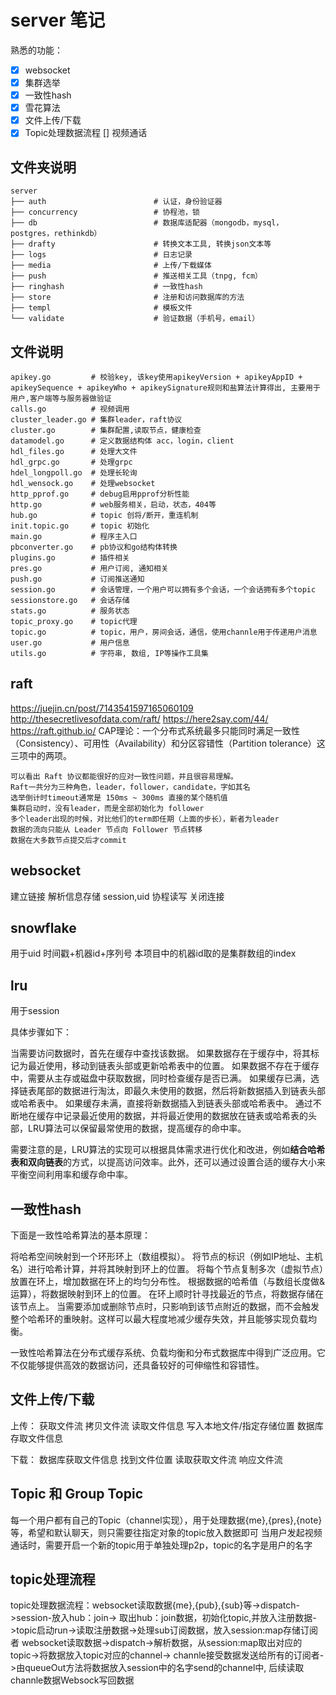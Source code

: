 # server 笔记
熟悉的功能：
- [x] websocket
- [x] 集群选举
- [x] 一致性hash
- [x] 雪花算法
- [x] 文件上传/下载
- [x] Topic处理数据流程
[] 视频通话
## 文件夹说明
```
server
├── auth                        # 认证，身份验证器
├── concurrency                 # 协程池，锁
├── db                          # 数据库适配器（mongodb，mysql，postgres，rethinkdb）
├── drafty                      # 转换文本工具, 转换json文本等
├── logs                        # 日志记录
├── media                       # 上传/下载媒体
├── push                        # 推送相关工具（tnpg, fcm）
├── ringhash                    # 一致性hash
├── store                       # 注册和访问数据库的方法
├── templ                       # 模板文件
└── validate                    # 验证数据（手机号，email）
```
## 文件说明
```
apikey.go         # 校验key, 该key使用apikeyVersion + apikeyAppID + apikeySequence + apikeyWho + apikeySignature规则和盐算法计算得出, 主要用于用户,客户端等与服务器做验证
calls.go          # 视频调用
cluster_leader.go # 集群leader，raft协议
cluster.go        # 集群配置,读取节点，健康检查
datamodel.go      # 定义数据结构体 acc，login，client
hdl_files.go      # 处理大文件
hdl_grpc.go       # 处理grpc
hdel_longpoll.go  # 处理长轮询
hdl_wensock.go    # 处理websocket
http_pprof.go     # debug启用pprof分析性能
http.go           # web服务相关，启动，状态，404等
hub.go            # topic 创将/断开，重连机制
init.topic.go     # topic 初始化
main.go           # 程序主入口
pbconverter.go    # pb协议和go结构体转换
plugins.go        # 插件相关
pres.go           # 用户订阅, 通知相关
push.go           # 订阅推送通知
session.go        # 会话管理，一个用户可以拥有多个会话，一个会话拥有多个topic
sessionstore.go   # 会话存储
stats.go          # 服务状态
topic_proxy.go    # topic代理
topic.go          # topic，用户，房间会话，通信，使用channle用于传递用户消息
user.go           # 用户信息
utils.go          # 字符串, 数组, IP等操作工具集
```


## raft
https://juejin.cn/post/7143541597165060109
http://thesecretlivesofdata.com/raft/
https://here2say.com/44/
https://raft.github.io/
CAP理论：一个分布式系统最多只能同时满足一致性（Consistency）、可用性（Availability）和分区容错性（Partition tolerance）这三项中的两项。
```
可以看出 Raft 协议都能很好的应对一致性问题，并且很容易理解。
Raft一共分为三种角色，leader，follower，candidate，字如其名
选举倒计时timeout通常是 150ms ~ 300ms 直接的某个随机值
集群启动时，没有leader，而是全部初始化为 follower
多个leader出现的时候，对比他们的term即任期（上面的步长），新者为leader
数据的流向只能从 Leader 节点向 Follower 节点转移
数据在大多数节点提交后才commit
```
## websocket
建立链接
解析信息存储 session,uid
协程读写
关闭连接

## snowflake 
用于uid
时间戳+机器id+序列号
本项目中的机器id取的是集群数组的index
## lru
用于session

具体步骤如下：

当需要访问数据时，首先在缓存中查找该数据。
如果数据存在于缓存中，将其标记为最近使用，移动到链表头部或更新哈希表中的位置。
如果数据不存在于缓存中，需要从主存或磁盘中获取数据，同时检查缓存是否已满。
如果缓存已满，选择链表尾部的数据进行淘汰，即最久未使用的数据，然后将新数据插入到链表头部或哈希表中。
如果缓存未满，直接将新数据插入到链表头部或哈希表中。
通过不断地在缓存中记录最近使用的数据，并将最近使用的数据放在链表或哈希表的头部，LRU算法可以保留最常使用的数据，提高缓存的命中率。

需要注意的是，LRU算法的实现可以根据具体需求进行优化和改进，例如**结合哈希表和双向链表**的方式，以提高访问效率。此外，还可以通过设置合适的缓存大小来平衡空间利用率和缓存命中率。

## 一致性hash
下面是一致性哈希算法的基本原理：

将哈希空间映射到一个环形环上（数组模拟）。
将节点的标识（例如IP地址、主机名）进行哈希计算，并将其映射到环上的位置。
将每个节点复制多次（虚拟节点）放置在环上，增加数据在环上的均匀分布性。
根据数据的哈希值（与数组长度做&运算），将数据映射到环上的位置。
在环上顺时针寻找最近的节点，将数据存储在该节点上。
当需要添加或删除节点时，只影响到该节点附近的数据，而不会触发整个哈希环的重映射。这样可以最大程度地减少缓存失效，并且能够实现负载均衡。

一致性哈希算法在分布式缓存系统、负载均衡和分布式数据库中得到广泛应用。它不仅能够提供高效的数据访问，还具备较好的可伸缩性和容错性。

## 文件上传/下载
上传：
获取文件流
拷贝文件流
读取文件信息
写入本地文件/指定存储位置
数据库存取文件信息

下载：
数据库获取文件信息
找到文件位置
读取获取文件流
响应文件流

## Topic 和 Group Topic
每一个用户都有自己的Topic（channel实现），用于处理数据{me},{pres},{note}等，希望和默认聊天，则只需要往指定对象的topic放入数据即可
当用户发起视频通话时，需要开启一个新的topic用于单独处理p2p，topic的名字是用户的名字


## topic处理流程
topic处理数据流程：websocket读取数据{me},{pub},{sub}等->dispatch->session-放入hub：join-> 取出hub：join数据，初始化topic,并放入注册数据->topic启动run->读取注册数据->处理sub订阅数据，放入session:map存储订阅者
websocket读取数据->dispatch->解析数据，从session:map取出对应的topic->将数据放入topic对应的channel-> channle接受数据发送给所有的订阅者->由queueOut方法将数据放入session中的名字send的channel中, 后续读取channle数据Websock写回数据
